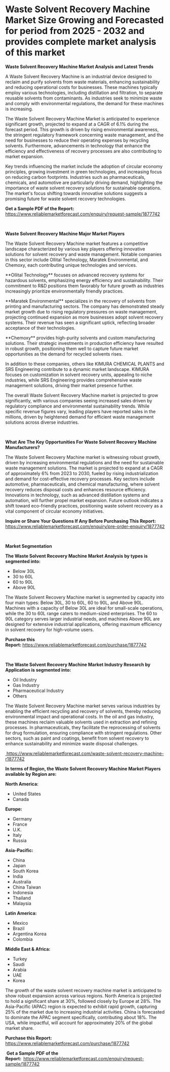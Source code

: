 <p><h1>Waste Solvent Recovery Machine Market Size Growing and Forecasted for period from 2025 - 2032 and provides complete market analysis of this market</h1></p><p><strong>Waste Solvent Recovery Machine Market Analysis and Latest Trends</strong></p>
<p><p>A Waste Solvent Recovery Machine is an industrial device designed to reclaim and purify solvents from waste materials, enhancing sustainability and reducing operational costs for businesses. These machines typically employ various technologies, including distillation and filtration, to separate reusable solvents from contaminants. As industries seek to minimize waste and comply with environmental regulations, the demand for these machines is increasing.</p><p>The Waste Solvent Recovery Machine Market is anticipated to experience significant growth, projected to expand at a CAGR of 6.1% during the forecast period. This growth is driven by rising environmental awareness, the stringent regulatory framework concerning waste management, and the need for businesses to reduce their operating expenses by recycling solvents. Furthermore, advancements in technology that enhance the efficiency and effectiveness of recovery processes are also contributing to market expansion. </p><p>Key trends influencing the market include the adoption of circular economy principles, growing investment in green technologies, and increasing focus on reducing carbon footprints. Industries such as pharmaceuticals, chemicals, and automotive are particularly driving demand, highlighting the importance of waste solvent recovery solutions for sustainable operations. The market's focus shifting towards innovative solutions suggests a promising future for waste solvent recovery technologies.</p></p>
<p><strong>Get a Sample PDF of the Report:&nbsp;</strong> <a href="https://www.reliablemarketforecast.com/enquiry/request-sample/1877742?utm_campaign=2932&utm_medium=2&utm_source=Github&utm_content=ia&utm_term=12042025&utm_id=waste-solvent-recovery-machine">https://www.reliablemarketforecast.com/enquiry/request-sample/1877742</a></p>
<p>&nbsp;</p>
<p><strong>Waste Solvent Recovery Machine Major Market Players</strong></p>
<p><p>The Waste Solvent Recovery Machine market features a competitive landscape characterized by various key players offering innovative solutions for solvent recovery and waste management. Notable companies in this sector include Ollital Technology, Maratek Environmental, and Chemoxy, each contributing unique technologies and services.</p><p>**Ollital Technology** focuses on advanced recovery systems for hazardous solvents, emphasizing energy efficiency and sustainability. Their commitment to R&D positions them favorably for future growth as industries increasingly prioritize environmentally friendly practices.</p><p>**Maratek Environmental** specializes in the recovery of solvents from printing and manufacturing sectors. The company has demonstrated steady market growth due to rising regulatory pressures on waste management, projecting continued expansion as more businesses adopt solvent recovery systems. Their revenue has seen a significant uptick, reflecting broader acceptance of their technologies.</p><p>**Chemoxy** provides high-purity solvents and custom manufacturing solutions. Their strategic investments in production efficiency have resulted in robust growth, positioning them well to capture future market opportunities as the demand for recycled solvents rises.</p><p>In addition to these companies, others like KIMURA CHEMICAL PLANTS and SRS Engineering contribute to a dynamic market landscape. KIMURA focuses on customization in solvent recovery units, appealing to niche industries, while SRS Engineering provides comprehensive waste management solutions, driving their market presence further.</p><p>The overall Waste Solvent Recovery Machine market is projected to grow significantly, with various companies seeing increased sales driven by regulatory compliance and environmental sustainability trends. While specific revenue figures vary, leading players have reported sales in the millions, driven by heightened demand for efficient waste management solutions across diverse industries.</p></p>
<p>&nbsp;</p>
<p><strong>What Are The Key Opportunities For Waste Solvent Recovery Machine Manufacturers?</strong></p>
<p><p>The Waste Solvent Recovery Machine market is witnessing robust growth, driven by increasing environmental regulations and the need for sustainable waste management solutions. The market is projected to expand at a CAGR of approximately 6% from 2023 to 2030, fueled by rising industrialization and demand for cost-effective recovery processes. Key sectors include automotive, pharmaceuticals, and chemical manufacturing, where solvent recovery reduces disposal costs and enhances resource efficiency. Innovations in technology, such as advanced distillation systems and automation, will further propel market expansion. Future outlook indicates a shift toward eco-friendly practices, positioning waste solvent recovery as a vital component of circular economy initiatives.</p></p>
<p><strong>Inquire or Share Your Questions If Any Before Purchasing This Report:</strong> <a href="https://www.reliablemarketforecast.com/enquiry/pre-order-enquiry/1877742?utm_campaign=2932&utm_medium=2&utm_source=Github&utm_content=ia&utm_term=12042025&utm_id=waste-solvent-recovery-machine">https://www.reliablemarketforecast.com/enquiry/pre-order-enquiry/1877742</a></p>
<p>&nbsp;</p>
<p><strong>Market Segmentation</strong></p>
<p><strong>The Waste Solvent Recovery Machine Market Analysis by types is segmented into:</strong></p>
<p><ul><li>Below 30L</li><li>30 to 60L</li><li>60 to 90L</li><li>Above 90L</li></ul></p>
<p><p>The Waste Solvent Recovery Machine market is segmented by capacity into four main types: Below 30L, 30 to 60L, 60 to 90L, and Above 90L. Machines with a capacity of Below 30L are ideal for small-scale operations, while the 30 to 60L range caters to medium-sized enterprises. The 60 to 90L category serves larger industrial needs, and machines Above 90L are designed for extensive industrial applications, offering maximum efficiency in solvent recovery for high-volume users.</p></p>
<p><strong>Purchase this Report:&nbsp;</strong><a href="https://www.reliablemarketforecast.com/purchase/1877742?utm_campaign=2932&utm_medium=2&utm_source=Github&utm_content=ia&utm_term=12042025&utm_id=waste-solvent-recovery-machine">https://www.reliablemarketforecast.com/purchase/1877742</a></p>
<p>&nbsp;</p>
<p><strong>The Waste Solvent Recovery Machine Market Industry Research by Application is segmented into:</strong></p>
<p><ul><li>Oil Industry</li><li>Gas Industry</li><li>Pharmaceutical Industry</li><li>Others</li></ul></p>
<p><p>The Waste Solvent Recovery Machine market serves various industries by enabling the efficient recycling and recovery of solvents, thereby reducing environmental impact and operational costs. In the oil and gas industry, these machines reclaim valuable solvents used in extraction and refining processes. In pharmaceuticals, they facilitate the reprocessing of solvents for drug formulation, ensuring compliance with stringent regulations. Other sectors, such as paint and coatings, benefit from solvent recovery to enhance sustainability and minimize waste disposal challenges.</p></p>
<p><a href="https://www.reliablemarketforecast.com/waste-solvent-recovery-machine-r1877742?utm_campaign=2932&utm_medium=2&utm_source=Github&utm_content=ia&utm_term=12042025&utm_id=waste-solvent-recovery-machine">&nbsp;https://www.reliablemarketforecast.com/waste-solvent-recovery-machine-r1877742</a></p>
<p><strong>In terms of Region, the Waste Solvent Recovery Machine Market Players available by Region are:</strong></p>
<p>
    <p> <strong> North America: </strong>
        <ul>
            <li>United States</li>
            <li>Canada</li>
        </ul>
        </p> 
    <p> <strong> Europe: </strong>
        <ul>
            <li>Germany</li>
            <li>France</li>
            <li>U.K.</li>
            <li>Italy</li>
            <li>Russia</li>
        </ul>
        </p> 
    <p> <strong> Asia-Pacific: </strong>
        <ul>
            <li>China</li>
            <li>Japan</li>
            <li>South Korea</li>
            <li>India</li>
            <li>Australia</li>
            <li>China Taiwan</li>
            <li>Indonesia</li>
            <li>Thailand</li>
            <li>Malaysia</li>
        </ul>
        </p> 
    <p> <strong> Latin America: </strong>
        <ul>
            <li>Mexico</li>
            <li>Brazil</li>
            <li>Argentina Korea</li>
            <li>Colombia</li>
        </ul>
        </p> 
    <p> <strong> Middle East & Africa: </strong>
        <ul>
            <li>Turkey</li>
            <li>Saudi</li>
            <li>Arabia</li>
            <li>UAE</li>
            <li>Korea</li>
        </ul>
    </p>
    </p>
<p><p>The growth of the waste solvent recovery machine market is anticipated to show robust expansion across various regions. North America is projected to hold a significant share at 30%, followed closely by Europe at 28%. The Asia-Pacific (APAC) region is expected to exhibit rapid growth, capturing 25% of the market due to increasing industrial activities. China is forecasted to dominate the APAC segment specifically, contributing about 18%. The USA, while impactful, will account for approximately 20% of the global market share.</p></p>
<p><strong>Purchase this Report: </strong><a href="https://www.reliablemarketforecast.com/purchase/1877742?utm_campaign=2932&utm_medium=2&utm_source=Github&utm_content=ia&utm_term=12042025&utm_id=waste-solvent-recovery-machine">https://www.reliablemarketforecast.com/purchase/1877742</a></p>
<p>&nbsp;<strong>Get a Sample PDF of the Report:&nbsp;&nbsp;</strong><a href="https://www.reliablemarketforecast.com/enquiry/request-sample/1877742?utm_campaign=2932&utm_medium=2&utm_source=Github&utm_content=ia&utm_term=12042025&utm_id=waste-solvent-recovery-machine">https://www.reliablemarketforecast.com/enquiry/request-sample/1877742</a></p>
<p><strong></strong></p>
<p><p></p><p></p><p></p></p>